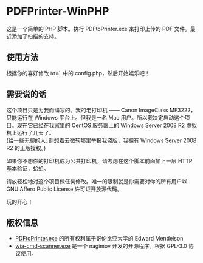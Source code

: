 # PDFPrinter-WinPHP

这是一个简单的 PHP 脚本。执行 PDFtoPrinter.exe 来打印上传的 PDF 文件。最近添加了扫描的支持。

## 使用方法

根据你的喜好修改 `html` 中的 config.php，然后开始娱乐吧！

## 需要说的话

这个项目只是为我而编写的。我的老打印机 —— Canon ImageClass MF3222，只能运行在 Windows 平台上。但我是一名 Mac 用户。所以我决定启动这个项目。现在它已经在我家里的 CentOS 服务器上的 Windows Server 2008 R2 虚拟机上运行了几天了。  
(给一些无聊的人: 别想着去微软那里举报我盗版，我拥有 Windows Server 2008 R2 的正版授权。)

如果你不想你的打印机成为公共打印机，请考虑在这个脚本前面加上一层 HTTP 基本验证，蛤蛤。

请放轻松地对这个项目做任何修改。唯一的限制就是你需要对你的所有用户以 GNU Affero Public License 许可证开放源代码。

玩的开心！

## 版权信息

- [PDFtoPrinter.exe](http://www.columbia.edu/~em36/pdftoprinter.html) 的所有权利属于哥伦比亚大学的 Edward Mendelson
- [wia-cmd-scanner.exe](https://github.com/nagimov/wia-cmd-scanner/) 是一个 nagimov 开发的开源程序。根据 GPL-3.0 协议使用。
